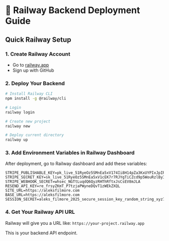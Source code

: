 # 🚂 Railway Backend Deployment Guide

## Quick Railway Setup

### 1. Create Railway Account
- Go to [railway.app](https://railway.app)
- Sign up with GitHub

### 2. Deploy Your Backend
```bash
# Install Railway CLI
npm install -g @railway/cli

# Login
railway login

# Create new project
railway new

# Deploy current directory
railway up
```

### 3. Add Environment Variables in Railway Dashboard
After deployment, go to Railway dashboard and add these variables:

```
STRIPE_PUBLISHABLE_KEY=pk_live_51RyeOz5SMnEa5xV174Ii8H14pZa3KxUYPIxJpIRMa36HxWOYCKxEMbFccn3rRfWvVzq7pZum2cpLpM7Id9o49mI300xrHVP1Fc
STRIPE_SECRET_KEY=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
STRIPE_WEBHOOK_SECRET=whsec_NGTtLuqdQ6QyzRHThRftxJsCsEV8mJLA
RESEND_API_KEY=re_frsyZKmT_P7tzjaPWyneDQvT1zWEkZXQL
SITE_URL=https://aleksfilmore.com
BASE_URL=https://aleksfilmore.com
SESSION_SECRET=aleks_filmore_2025_secure_session_key_random_string_xyz789
```

### 4. Get Your Railway API URL
Railway will give you a URL like: `https://your-project.railway.app`

This is your backend API endpoint.

